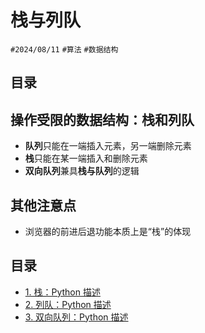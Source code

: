 
# 栈与列队

`#2024/08/11` `#算法` `#数据结构` 


## 目录
<!-- toc -->
 ## 操作受限的数据结构：栈和列队 

- **队列**只能在一端插入元素，另一端删除元素
- **栈**只能在某一端插入和删除元素
- **双向队列**兼具**栈与队列**的逻辑


## 其他注意点

- 浏览器的前进后退功能本质上是“栈”的体现

## 目录

- [1. 栈：Python 描述](/post/6b2f2fb1ab285b3984eb9eb2a59e3351.html)
- [2. 列队：Python 描述](/post/2e148dda03e1586281a84187ee7dc854.html)
- [3. 双向队列：Python 描述](/post/b090cf49997852d2bbc3c1e906a69cdc.html)